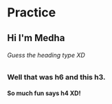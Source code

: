 # Practice 

## Hi I'm Medha

###### Guess the heading type XD

### Well that was h6 and this h3. 

#### So much fun says h4 XD!

